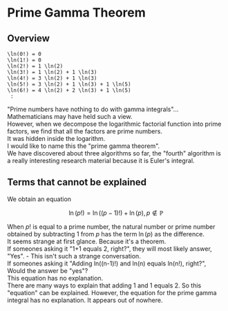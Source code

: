 # Prime Gamma Theorem

## Overview

```
\ln(0!) = 0
\ln(1!) = 0
\ln(2!) = 1 \ln(2)
\ln(3!) = 1 \ln(2) + 1 \ln(3)
\ln(4!) = 3 \ln(2) + 1 \ln(3)
\ln(5!) = 3 \ln(2) + 1 \ln(3) + 1 \ln(5)
\ln(6!) = 4 \ln(2) + 2 \ln(3) + 1 \ln(5)
 :
```

"Prime numbers have nothing to do with gamma integrals"... Mathematicians may have held such a view.  
However, when we decompose the logarithmic factorial function into prime factors, we find that all the factors are prime numbers.  
It was hidden inside the logarithm.  
I would like to name this the "prime gamma theorem".  
We have discovered about three algorithms so far, the "fourth" algorithm is a really interesting research material because it is Euler's integral.  

## Terms that cannot be explained

We obtain an equation  

$$ \ln(p!) = \ln((p-1)!) + \ln(p), p  \notin \mathbb{P} $$  

When $p!$ is equal to a prime number, the natural number or prime number obtained by subtracting 1 from $p$ has the term $\ln(p)$ as the difference.  
It seems strange at first glance. Because it's a theorem.  
If someones asking it "1+1 equals 2, right?", they will most likely answer, "Yes". - This isn't such a strange conversation.  
If someones asking it "Adding ln((n-1)!) and ln(n) equals ln(n!), right?", Would the answer be "yes"?  
This equation has no explanation.  
There are many ways to explain that adding 1 and 1 equals 2. So this "equation" can be explained. However, the equation for the prime gamma integral has no explanation. It appears out of nowhere.   

